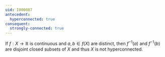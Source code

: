 ```yaml
---
uid: I000087
antecedent:
  hyperconnected: true
consequent:
  strongly-connected: true
---
```

If $f:X \rightarrow \mathbb{R}$ is continuous and $a,b \in f(X)$ are distinct, then $f^{-1}(a)$ and $f^{-1}(b)$ are disjoint closed subsets of $X$ and thus $X$ is not hyperconnected.

